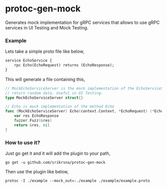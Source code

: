 # protoc-gen-mock

Generates mock implementation for gRPC services that allows to use gRPC services in UI Testing and Mock Testing.

### Example

Lets take a simple proto file like below,
```proto
service EchoService {
    rpc Echo(EchoRequest) returns (EchoResponse);
}
```
This will generate a file containing this,

```go
// MockEchoServiceServer is the mock implementation of the EchoServiceServer. Use this to create mock services that
// return random data. Useful in UI Testing.
type MockEchoServiceServer struct{}

// Echo is mock implementation of the method Echo
func (MockEchoServiceServer) Echo(context.Context, *EchoRequest) (*EchoResponse, error) {
	var res EchoResponse
	fuzzer.Fuzz(&res)
	return &res, nil
}

```

### How to use it?

Just go get it and it will add the plugin to your path,

`go get -u github.com/srikrsna/protoc-gen-mock`

Then use the plugin like below,

`protoc -I ./example --mock_out=:./example ./example/example.proto`

